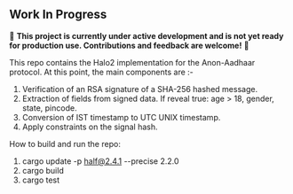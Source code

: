 ## Work In Progress

🚧 **This project is currently under active development and is not yet ready for production use. Contributions and feedback are welcome!** 🚧

This repo contains the Halo2 implementation for the Anon-Aadhaar protocol.
At this point, the main components are :-
1. Verification of an RSA signature of a SHA-256 hashed message.
2. Extraction of fields from signed data. If reveal true: age > 18, gender, state, pincode. 
3. Conversion of IST timestamp to UTC UNIX timestamp.
4. Apply constraints on the signal hash. 

How to build and run the repo:
1. cargo update -p half@2.4.1 --precise 2.2.0
2. cargo build
3. cargo test
